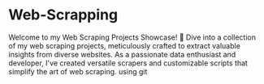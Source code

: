 # Web-Scrapping
Welcome to my Web Scraping Projects Showcase! 🚀  Dive into a collection of my web scraping projects, meticulously crafted to extract valuable insights from diverse websites. As a passionate data enthusiast and developer, I've created versatile scrapers and customizable scripts that simplify the art of web scraping.
using git